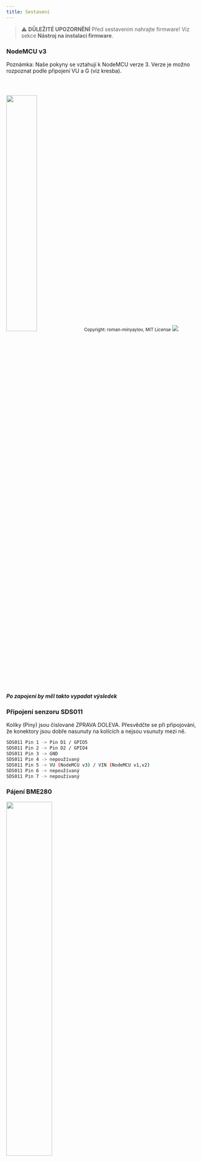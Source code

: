 ```yaml
---
title: Sestavení
---
```


> ⚠️ **DŮLEŽITÉ UPOZORNĚNÍ**
Před sestavením nahrajte firmware!
Viz sekce __Nástroj na instalaci firmware__.

### NodeMCU v3
Poznámka: Naše pokyny se vztahují k NodeMCU verze 3. Verze je možno rozpoznat podle připojení VU a G (viz kresba).

<img src="../docs/airrohr-wiring-sds011-bme280.jpg" style="width:40%; margin-top: 3em"/>
<small>Copyright: roman-minyaylov, MIT License</small>


<img src="../docs/nodemcu-v3-bme280.jpeg" style="margin-top: 1em"/>

##### Po zapojení by měl takto vypadat výsledek


### Připojení senzoru SDS011
Kolíky (Piny) jsou číslované ZPRAVA DOLEVA. Přesvědčte se při připojování, že konektory jsou dobře nasunuty na kolících a nejsou vsunuty mezi ně.
```bash
SDS011 Pin 1 -> Pin D1 / GPIO5
SDS011 Pin 2 -> Pin D2 / GPIO4
SDS011 Pin 3 -> GND
SDS011 Pin 4 -> nepoužívaný
SDS011 Pin 5 -> VU (NodeMCU v3) / VIN (NodeMCU v1,v2)
SDS011 Pin 6 -> nepoužívaný
SDS011 Pin 7 -> nepoužívaný
```

### Pájení BME280
<img src="../docs/solder-a-bme-280.jpeg" style="width:49%; padding-right: 1em" class="items-center"/>
<img src="../docs/solder-bme-280.jpeg" style="width:49%;">

Připojte kolíkovou lištu k desce BME280. Připájejte ji zezadu. Mezery mezi kolíky jsou velmi malé, takže buďte trpěliví a opatrní.

Trik spočívá v tom, že přitlačíte špičku pájky na kolík, tím ho trochu nahřejete a potom zlehka nanesete cín.



### Zapojení BME280
Kolíky (Piny) jsou číslované ZLEVA DOPRAVA.
```bash
VIN -> Pin 3V3 (3.3V)
GND->  GND/G
SDA -> Pin D3
SCL -> Pin D4
```

### Svažte všechno dohromady

 ##### Svažte NodeMCU a SDS011 dohromady
<img src="../docs/tie-air-quality-sensor- together.jpeg"/>
Stahovací svorkou svažte NodeMCU (ESP8266) a senzor SDS011 tak, aby Wifi anténa směřovala pryč od senzoru.

 ##### Připojte ohebnou trubičku
 <img src="../docs/sds011-with-tube.jpeg" style="width:49%; padding-right: 1em"/>
 <img src="../docs/bme280-tied-to-tube.jpeg" style="width:49%;">

* Připojte ohebnou trubičku k senzoru SDS011.
* Použijte další svorku pro připojení teplotního čidla BME280 k hadičce.
* Provlečte USB kabel skrz plastové koleno. Namontujte SDS011 tak, aby NodeMCU směřovala nahoru a ventilátor senzoru směřoval dolů.


 ##### Vložte senzor do plastového kolena
* Zasuňte součástky do kolena tak, aby se uvnitř zasekly.
* USB kabel, ohebná trubička and senzor BME280 by měly čouhat z konce plastového kolena.
* Spojte dohromady obě plastová kolena.

<img src="../docs/sds011-jammed-into-tube.jpeg"/>

 ##### Finalizace
* Snímač teploty umístěte na ohebné trubičce tak, any byl na okraji kolena.
* Ořízněte hadičku na koci kolena.
* Volitelné: Otevřené konce kolen je vhodné zakrýt jemnou síťkou. Vzduch tak může dovnitř proudit, ale hmyz zůstane venku.

<img src="../docs/position-bme280.jpeg"/>
